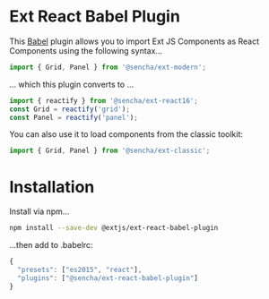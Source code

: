 # Ext React Babel Plugin

This [Babel](https://babeljs.io/) plugin allows you to import Ext JS Components as React Components using the following syntax...

```jsx
import { Grid, Panel } from '@sencha/ext-modern';
```

... which this plugin converts to ...

```jsx
import { reactify } from '@sencha/ext-react16';
const Grid = reactify('grid');
const Panel = reactify('panel');
```

You can also use it to load components from the classic toolkit:

```jsx
import { Grid, Panel } from '@sencha/ext-classic';
```

# Installation

Install via npm...

```bash
npm install --save-dev @extjs/ext-react-babel-plugin
```

...then add to .babelrc:

```javascript
{
  "presets": ["es2015", "react"],
  "plugins": ["@sencha/ext-react-babel-plugin"]
}
```